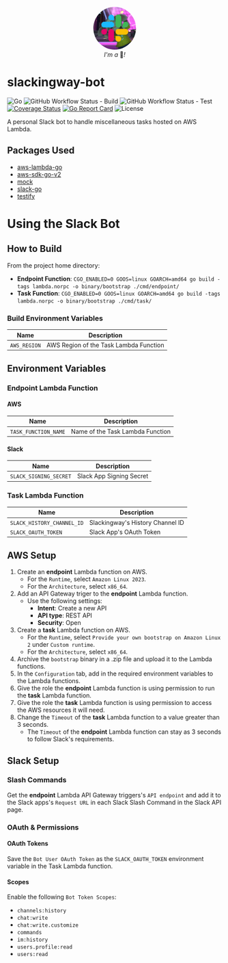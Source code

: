 <p align="center">
  <img width="100" style="border-radius: 50%" src="https://raw.githubusercontent.com/kn-lim/slackingway-bot/main/images/slackingway.png"></img>
  <br>
  <i>I'm a</i> 🤖<i>!</i>
</p>

# slackingway-bot

![Go](https://img.shields.io/github/go-mod/go-version/kn-lim/slackingway-bot)
![GitHub Workflow Status - Build](https://img.shields.io/github/actions/workflow/status/kn-lim/slackingway-bot/build.yaml)
![GitHub Workflow Status - Test](https://img.shields.io/github/actions/workflow/status/kn-lim/slackingway-bot/test.yaml?label=tests)
[![Coverage Status](https://coveralls.io/repos/github/kn-lim/slackingway-bot/badge.svg?branch=main)](https://coveralls.io/github/kn-lim/slackingway-bot?branch=main)
[![Go Report Card](https://goreportcard.com/badge/github.com/kn-lim/slackingway-bot)](https://goreportcard.com/report/github.com/kn-lim/slackingway-bot)
![License](https://img.shields.io/github/license/kn-lim/slackingway-bot)

A personal Slack bot to handle miscellaneous tasks hosted on AWS Lambda.

## Packages Used

- [aws-lambda-go](https://github.com/aws/aws-lambda-go/)
- [aws-sdk-go-v2](https://github.com/aws/aws-sdk-go-v2)
- [mock](https://github.com/uber-go/mock)
- [slack-go](https://github.com/slack-go/slack)
- [testify](https://github.com/stretchr/testify)

# Using the Slack Bot

## How to Build

From the project home directory: 

- **Endpoint Function**: `CGO_ENABLED=0 GOOS=linux GOARCH=amd64 go build -tags lambda.norpc -o binary/bootstrap ./cmd/endpoint/`
- **Task Function**: `CGO_ENABLED=0 GOOS=linux GOARCH=amd64 go build -tags lambda.norpc -o binary/bootstrap ./cmd/task/`

### Build Environment Variables

| Name | Description |
| - | - |
| `AWS_REGION` | AWS Region of the Task Lambda Function |

## Environment Variables

### Endpoint Lambda Function

#### AWS

| Name | Description |
| - | - |
| `TASK_FUNCTION_NAME` | Name of the Task Lambda Function |

#### Slack

| Name | Description |
| - | - |
| `SLACK_SIGNING_SECRET` | Slack App Signing Secret |

### Task Lambda Function

| Name | Description |
| - | - |
| `SLACK_HISTORY_CHANNEL_ID` | Slackingway's History Channel ID |
| `SLACK_OAUTH_TOKEN` | Slack App's OAuth Token |

## AWS Setup

1. Create an **endpoint** Lambda function on AWS. 
    - For the `Runtime`, select `Amazon Linux 2023`.
    - For the `Architecture`, select `x86_64`.
2. Add an API Gateway triger to the **endpoint** Lambda function.
    - Use the following settings:
      - **Intent**: Create a new API
      - **API type**: REST API
      - **Security**: Open
3. Create a **task** Lambda function on AWS. 
    - For the `Runtime`, select `Provide your own bootstrap on Amazon Linux 2` under `Custom runtime`.
    - For the `Architecture`, select `x86_64`.
4. Archive the `bootstrap` binary in a .zip file and upload it to the Lambda functions.
5. In the `Configuration` tab, add in the required environment variables to the Lambda functions.
6. Give the role the **endpoint** Lambda function is using permission to run the **task** Lambda function.
7. Give the role the **task** Lambda function is using permission to access the AWS resources it will need.
8. Change the `Timeout` of the **task** Lambda function to a value greater than 3 seconds.
    - The `Timeout` of the **endpoint** Lambda function can stay as 3 seconds to follow Slack's requirements.

## Slack Setup

### Slash Commands

Get the **endpoint** Lambda API Gateway triggers's `API endpoint` and add it to the Slack apps's `Request URL` in each Slack Slash Command in the Slack API page.

### OAuth & Permissions

#### OAuth Tokens

Save the `Bot User OAuth Token` as the `SLACK_OAUTH_TOKEN` environment variable in the Task Lambda function.

#### Scopes

Enable the following `Bot Token Scopes`:

- `channels:history`
- `chat:write`
- `chat:write.customize`
- `commands`
- `im:history`
- `users.profile:read`
- `users:read`
